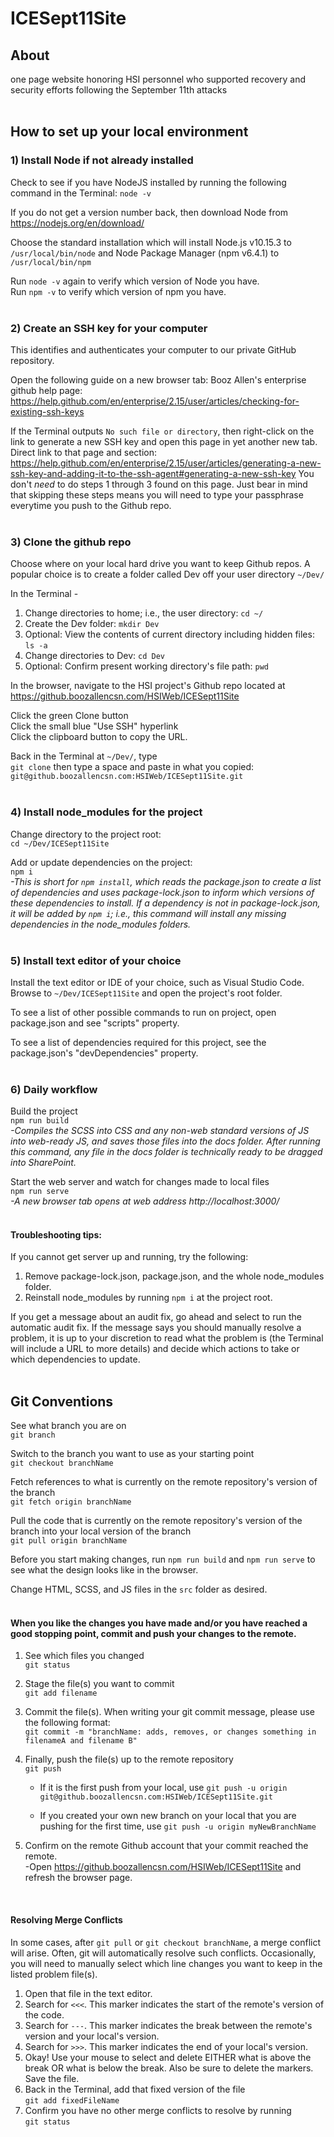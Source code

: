 # ICESept11Site
## <b>About</b>
one page website honoring HSI personnel who supported recovery and security efforts following the September 11th attacks
<br/>
<br/>
## <b>How to set up your local environment</b>

### 1) Install Node if not already installed
Check to see if you have NodeJS installed by running the following command in the Terminal:
`node -v`

If you do not get a version number back, then download Node from 
https://nodejs.org/en/download/

Choose the standard installation which will install Node.js v10.15.3 to `/usr/local/bin/node` and Node Package Manager (npm v6.4.1) to `/usr/local/bin/npm`

Run `node -v` again to verify which version of Node you have.\
Run `npm -v` to verify which version of npm you have.
<br/>
<br/>

### 2) Create an SSH key for your computer
This identifies and authenticates your computer to our private GitHub repository.

Open the following guide on a new browser tab: Booz Allen's enterprise github help page:  https://help.github.com/en/enterprise/2.15/user/articles/checking-for-existing-ssh-keys

If the Terminal outputs `No such file or directory`, then right-click on the link to generate a new SSH key and open this page in yet another new tab.\
Direct link to that page and section:  
https://help.github.com/en/enterprise/2.15/user/articles/generating-a-new-ssh-key-and-adding-it-to-the-ssh-agent#generating-a-new-ssh-key
You don't *need* to do steps 1 through 3 found on this page. Just bear in mind that skipping these steps means you will need to type your passphrase everytime you push to the Github repo.
<br/>
<br/>
### 3) Clone the github repo
Choose where on your local hard drive you want to keep Github repos. 
A popular choice is to create a folder called Dev off your user directory `~/Dev/`

In the Terminal -
1) Change directories to home; i.e., the user directory: `cd ~/`
2) Create the Dev folder: `mkdir Dev`
3) Optional: View the contents of current directory including hidden files: `ls -a`
4) Change directories to Dev: `cd Dev`
5) Optional: Confirm present working directory's file path: `pwd`

In the browser, navigate to the HSI project's Github repo located at 
https://github.boozallencsn.com/HSIWeb/ICESept11Site

Click the green Clone button\
Click the small blue "Use SSH" hyperlink\
Click the clipboard button to copy the URL.

Back in the Terminal at `~/Dev/`, type  
`git clone` then type a space and paste in what you copied:
`git@github.boozallencsn.com:HSIWeb/ICESept11Site.git`
<br/>
<br/>

### 4) Install node_modules for the project
Change directory to the project root:\
`cd ~/Dev/ICESept11Site`

Add or update dependencies on the project:\
`npm i`\
*-This is short for `npm install`, which reads the package.json to create a list of dependencies and uses package-lock.json to inform which versions of these dependencies to install. If a dependency is not in package-lock.json, it will be added by `npm i`; i.e., this command will install any missing dependencies in the node_modules folders.*
<br/>
<br/>
### 5) Install text editor of your choice 
Install the text editor or IDE of your choice, such as Visual Studio Code.\
Browse to `~/Dev/ICESept11Site` and open the project's root folder. 

To see a list of other possible commands to run on project, open package.json and see "scripts" property. 

To see a list of dependencies required for this project, see the package.json's "devDependencies" property.
<br/>
<br/>
### 6) Daily workflow
Build the project\
`npm run build`\
*-Compiles the SCSS into CSS and any non-web standard versions of JS into web-ready JS, and saves those files into the docs folder. After running this command, any file in the docs folder is technically ready to be dragged into SharePoint.*

Start the web server and watch for changes made to local files\
`npm run serve`\
 *-A new browser tab opens at web address http://localhost:3000/*
<br/>
<br/>
#### Troubleshooting tips:
If you cannot get server up and running, try the following:
1. Remove package-lock.json, package.json, and the whole node_modules folder.
2. Reinstall node_modules by running `npm i` at the project root.

If you get a message about an audit fix, go ahead and select to run the automatic audit fix. If the message says you should manually resolve a problem, it is up to your discretion to read what the problem is (the Terminal will include a URL to more details) and decide which actions to take or which dependencies to update.
<br/>
<br/>
## <b>Git Conventions</b>
See what branch you are on\
`git branch`

Switch to the branch you want to use as your starting point\
`git checkout branchName`

Fetch references to what is currently on the remote repository's version of the branch\
`git fetch origin branchName`

Pull the code that is currently on the remote repository's version of the branch into your local version of the branch\
`git pull origin branchName`

Before you start making changes, run `npm run build` and `npm run serve` to see what the design looks like in the browser.

Change HTML, SCSS, and JS files in the `src` folder as desired.
<br/>
<br/>
#### When you like the changes you have made and/or you have reached a good stopping point, commit and push your changes to the remote.
1) See which files you changed\
   `git status`

2) Stage the file(s) you want to commit\
   `git add filename` 

3) Commit the file(s). When writing your git commit message, please use the following format:\
   `git commit -m "branchName: adds, removes, or changes something in filenameA and filename B"`

4) Finally, push the file(s) up to the remote repository\
   `git push`

     - If it is the first push from your local, use 
    `git push -u origin git@github.boozallencsn.com:HSIWeb/ICESept11Site.git`

    - If you created your own new branch on your local that you are pushing for the first time, use `git push -u origin myNewBranchName`

5) Confirm on the remote Github account that your commit reached the remote.\
   -Open https://github.boozallencsn.com/HSIWeb/ICESept11Site and refresh the browser page.
<br/>

#### Resolving Merge Conflicts

In some cases, after `git pull` or `git checkout branchName`, a merge conflict will arise. Often, git will automatically resolve such conflicts. Occasionally, you will need to manually select which line changes you want to keep in the listed problem file(s).<br/>
1) Open that file in the text editor.<br/>
2) Search for `<<<`. This marker indicates the start of the remote's version of the code.<br/>
3) Search for `---`. This marker indicates the break between the remote's version and your local's version.<br/>
4) Search for `>>>`. This marker indicates the end of your local's version. <br/>
5) Okay! Use your mouse to select and delete EITHER what is above the break OR what is below the break. Also be sure to delete the markers. Save the file.
6) Back in the Terminal, add that fixed version of the file<br/>
 `git add fixedFileName`<br/>
7) Confirm you have no other merge conflicts to resolve by running<br/>
 `git status`<br/>

 